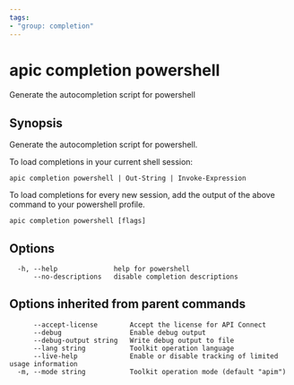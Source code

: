 ```yaml
---
tags:
- "group: completion"
---
```

# apic completion powershell

Generate the autocompletion script for powershell

## Synopsis

Generate the autocompletion script for powershell.

To load completions in your current shell session:

`apic completion powershell | Out-String | Invoke-Expression`

To load completions for every new session, add the output of the above command
to your powershell profile.

```
apic completion powershell [flags]
```


## Options

```
  -h, --help              help for powershell
      --no-descriptions   disable completion descriptions
```

## Options inherited from parent commands

```
      --accept-license        Accept the license for API Connect
      --debug                 Enable debug output
      --debug-output string   Write debug output to file
      --lang string           Toolkit operation language
      --live-help             Enable or disable tracking of limited usage information
  -m, --mode string           Toolkit operation mode (default "apim")
```
